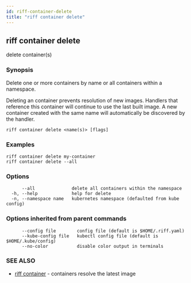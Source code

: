 ```yaml
---
id: riff-container-delete
title: "riff container delete"
---
```

## riff container delete

delete container(s)

### Synopsis

Delete one or more containers by name or all containers within a namespace.

Deleting an container prevents resolution of new images. Handlers that reference
this container will continue to use the last built image. A new container
created with the same name will automatically be discovered by the handler.

```
riff container delete <name(s)> [flags]
```

### Examples

```
riff container delete my-container
riff container delete --all
```

### Options

```
      --all              delete all containers within the namespace
  -h, --help             help for delete
  -n, --namespace name   kubernetes namespace (defaulted from kube config)
```

### Options inherited from parent commands

```
      --config file        config file (default is $HOME/.riff.yaml)
      --kube-config file   kubectl config file (default is $HOME/.kube/config)
      --no-color           disable color output in terminals
```

### SEE ALSO

* [riff container](riff_container.md)	 - containers resolve the latest image

